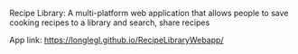Recipe Library: A multi-platform web application that allows people to save cooking recipes to a library and search, share recipes

App link: https://longlegl.github.io/RecipeLibraryWebapp/

